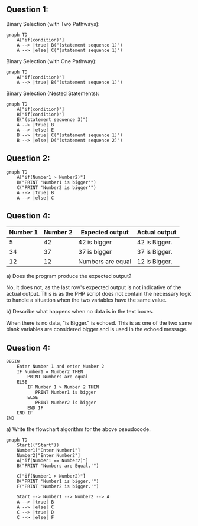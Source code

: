 ## Question 1:

Binary Selection (with Two Pathways):

```mermaid
graph TD
    A["if(condition)"] 
    A --> |true| B("(statement sequence 1)")
    A --> |else| C("(statement sequence 1)")
```

Binary Selection (with One Pathway):

```mermaid
graph TD
    A["if(condition)"] 
    A --> |true| B("(statement sequence 1)")
```

Binary Selection (Nested Statements):

```mermaid
graph TD
    A["if(condition)"]
    B["if(condition)"] 
    E("(statement sequence 3)")
    A --> |true| B
    A --> |else| E
    B --> |true| C("(statement sequence 1)")
    B --> |else| D("(statement sequence 2)")
```



## Question 2:

```mermaid
graph TD
    A["if(Number1 > Number2)"]
    B("PRINT 'Number1 is bigger'")
    C("PRINT 'Number2 is bigger'")
    A --> |true| B
    A --> |else| C
```

## Question 4:

| **Number  1** | **Number 2** | **Expected output** | **Actual output** |
| ------------- | ------------ | ------------------- | ----------------- |
| 5             | 42           | 42 is bigger        | 42 is Bigger.     |
| 34            | 37           | 37 is bigger        | 37 is Bigger.     |
| 12            | 12           | Numbers are equal   | 12 is Bigger.     |

a) Does the program produce the expected output?

No, it does not, as the last row's expected output is not indicative of the actual output. This is as the PHP script does not contain the necessary logic to handle a situation when the two variables have the same value.



b) Describe what happens when no data is in the text boxes.

When there is no data, "is Bigger." is echoed. This is as one of the two same blank variables are considered bigger and is used in the echoed message.



## Question 4:

```pseudocode
BEGIN
    Enter Number 1 and enter Number 2
    IF Number1 = Number2 THEN
        PRINT Numbers are equal
    ELSE
        IF Number 1 > Number 2 THEN
           PRINT Number1 is bigger
        ELSE
           PRINT Number2 is bigger
        END IF
    END IF
END
```

a)  Write the flowchart algorithm for the above pseudocode.

``` mermaid
graph TD
	Start(("Start"))
	Number1["Enter Number1"]
	Number2["Enter Number2"]
    A["if(Number1 == Number2)"]
    B("PRINT 'Numbers are Equal.'")
    
    C["if(Number1 > Number2)"]
    D("PRINT 'Number1 is bigger.'")
    F("PRINT 'Number2 is bigger.'")
    
    Start --> Number1 --> Number2 --> A
    A --> |true| B
    A --> |else| C
    C --> |true| D
    C --> |else| F
```



